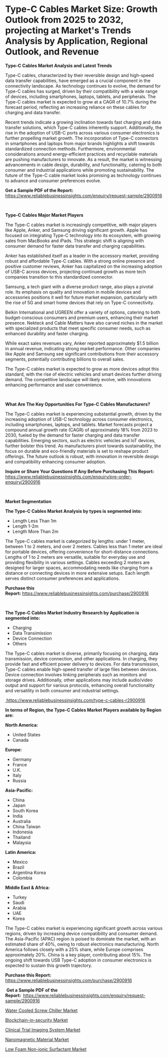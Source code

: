 <p><h1>Type-C Cables Market Size: Growth Outlook from 2025 to 2032, projecting at Market's Trends Analysis by Application, Regional Outlook, and Revenue</h1></p><p><strong>Type-C Cables Market Analysis and Latest Trends</strong></p>
<p><p>Type-C cables, characterized by their reversible design and high-speed data transfer capabilities, have emerged as a crucial component in the connectivity landscape. As technology continues to evolve, the demand for Type-C cables has surged, driven by their compatibility with a wide range of devices, including smartphones, laptops, tablets, and peripherals. The Type-C cables market is expected to grow at a CAGR of 10.7% during the forecast period, reflecting an increasing reliance on these cables for charging and data transfer.</p><p>Recent trends indicate a growing inclination towards fast charging and data transfer solutions, which Type-C cables inherently support. Additionally, the rise in the adoption of USB-C ports across various consumer electronics is further propelling market growth. The incorporation of Type-C connectors in smartphones and laptops from major brands highlights a shift towards standardized connection methods. Furthermore, environmental considerations around energy-efficient practices and recyclable materials are pushing manufacturers to innovate. As a result, the market is witnessing advancements in cable design, durability, and functionality, catering to both consumer and industrial applications while promoting sustainability. The future of the Type-C cable market looks promising as technology continues to advance and consumer preferences evolve.</p></p>
<p><strong>Get a Sample PDF of the Report:&nbsp;</strong> <a href="https://www.reliablebusinessinsights.com/enquiry/request-sample/2900916?utm_campaign=101&utm_medium=2&utm_source=Github&utm_content=ia&utm_term=16032025&utm_id=type-c-cables">https://www.reliablebusinessinsights.com/enquiry/request-sample/2900916</a></p>
<p>&nbsp;</p>
<p><strong>Type-C Cables Major Market Players</strong></p>
<p><p>The Type-C cables market is increasingly competitive, with major players like Apple, Anker, and Samsung driving significant growth. Apple has focused on integrating Type-C technology into its ecosystem, with growing sales from MacBooks and iPads. This strategic shift is aligning with consumer demand for faster data transfer and charging capabilities.</p><p>Anker has established itself as a leader in the accessory market, providing robust and affordable Type-C cables. With a strong online presence and positive customer reviews, Anker has capitalized on the increasing adoption of USB-C across devices, projecting continued growth as more tech companies transition to this standardized connector.</p><p>Samsung, a tech giant with a diverse product range, also plays a pivotal role. Its emphasis on quality and innovation in mobile devices and accessories positions it well for future market expansion, particularly with the rise of 5G and smart home devices that rely on Type-C connectivity.</p><p>Belkin International and UGREEN offer a variety of options, catering to both budget-conscious consumers and premium users, enhancing their market presence. Nekteck and Cable Matters have also carved niches in the market with specialized products that meet specific consumer needs, such as enhanced durability and faster charging.</p><p>While exact sales revenues vary, Anker reported approximately $1.5 billion in annual revenue, indicating strong market performance. Other companies like Apple and Samsung see significant contributions from their accessory segments, potentially contributing billions to overall sales.</p><p>The Type-C cables market is expected to grow as more devices adopt this standard, with the rise of electric vehicles and smart devices further driving demand. The competitive landscape will likely evolve, with innovations enhancing performance and user convenience.</p></p>
<p>&nbsp;</p>
<p><strong>What Are The Key Opportunities For Type-C Cables Manufacturers?</strong></p>
<p><p>The Type-C cables market is experiencing substantial growth, driven by the increasing adoption of USB-C technology across consumer electronics, including smartphones, laptops, and tablets. Market forecasts project a compound annual growth rate (CAGR) of approximately 18% from 2023 to 2030, fueled by the demand for faster charging and data transfer capabilities. Emerging sectors, such as electric vehicles and IoT devices, further bolster this trend. As manufacturers pivot towards sustainability, the focus on durable and eco-friendly materials is set to reshape product offerings. The future outlook is robust, with innovation in reversible design and compatibility enhancing consumer adoption.</p></p>
<p><strong>Inquire or Share Your Questions If Any Before Purchasing This Report:</strong> <a href="https://www.reliablebusinessinsights.com/enquiry/pre-order-enquiry/2900916?utm_campaign=101&utm_medium=2&utm_source=Github&utm_content=ia&utm_term=16032025&utm_id=type-c-cables">https://www.reliablebusinessinsights.com/enquiry/pre-order-enquiry/2900916</a></p>
<p>&nbsp;</p>
<p><strong>Market Segmentation</strong></p>
<p><strong>The Type-C Cables Market Analysis by types is segmented into:</strong></p>
<p><ul><li>Length Less Than 1m</li><li>Length 1-2m</li><li>Length More Than 2m</li></ul></p>
<p><p>The Type-C cables market is categorized by lengths: under 1 meter, between 1 to 2 meters, and over 2 meters. Cables less than 1 meter are ideal for portable devices, offering convenience for short-distance connections. Lengths of 1 to 2 meters are versatile, suitable for everyday use and providing flexibility in various settings. Cables exceeding 2 meters are designed for larger spaces, accommodating needs like charging from a distance or connecting devices in more extensive setups. Each length serves distinct consumer preferences and applications.</p></p>
<p><strong>Purchase this Report:&nbsp;</strong><a href="https://www.reliablebusinessinsights.com/purchase/2900916?utm_campaign=101&utm_medium=2&utm_source=Github&utm_content=ia&utm_term=16032025&utm_id=type-c-cables">https://www.reliablebusinessinsights.com/purchase/2900916</a></p>
<p>&nbsp;</p>
<p><strong>The Type-C Cables Market Industry Research by Application is segmented into:</strong></p>
<p><ul><li>Charging</li><li>Data Transimission</li><li>Device Connection</li><li>Others</li></ul></p>
<p><p>The Type-C cables market is diverse, primarily focusing on charging, data transmission, device connection, and other applications. In charging, they provide fast and efficient power delivery to devices. For data transmission, Type-C cables enable high-speed transfer of large files between devices. Device connection involves linking peripherals such as monitors and storage drives. Additionally, other applications may include audio/video output and support for various protocols, enhancing overall functionality and versatility in both consumer and industrial settings.</p></p>
<p><a href="https://www.reliablebusinessinsights.com/type-c-cables-r2900916?utm_campaign=101&utm_medium=2&utm_source=Github&utm_content=ia&utm_term=16032025&utm_id=type-c-cables">&nbsp;https://www.reliablebusinessinsights.com/type-c-cables-r2900916</a></p>
<p><strong>In terms of Region, the Type-C Cables Market Players available by Region are:</strong></p>
<p>
    <p> <strong> North America: </strong>
        <ul>
            <li>United States</li>
            <li>Canada</li>
        </ul>
        </p> 
    <p> <strong> Europe: </strong>
        <ul>
            <li>Germany</li>
            <li>France</li>
            <li>U.K.</li>
            <li>Italy</li>
            <li>Russia</li>
        </ul>
        </p> 
    <p> <strong> Asia-Pacific: </strong>
        <ul>
            <li>China</li>
            <li>Japan</li>
            <li>South Korea</li>
            <li>India</li>
            <li>Australia</li>
            <li>China Taiwan</li>
            <li>Indonesia</li>
            <li>Thailand</li>
            <li>Malaysia</li>
        </ul>
        </p> 
    <p> <strong> Latin America: </strong>
        <ul>
            <li>Mexico</li>
            <li>Brazil</li>
            <li>Argentina Korea</li>
            <li>Colombia</li>
        </ul>
        </p> 
    <p> <strong> Middle East & Africa: </strong>
        <ul>
            <li>Turkey</li>
            <li>Saudi</li>
            <li>Arabia</li>
            <li>UAE</li>
            <li>Korea</li>
        </ul>
    </p>
    </p>
<p><p>The Type-C cables market is experiencing significant growth across various regions, driven by increasing device compatibility and consumer demand. The Asia-Pacific (APAC) region is poised to dominate the market, with an estimated share of 40%, owing to robust electronics manufacturing. North America follows closely with a 25% share, while Europe comprises approximately 20%. China is a key player, contributing about 15%. The ongoing shift towards USB Type-C adoption in consumer electronics is expected to sustain this growth trajectory.</p></p>
<p><strong>Purchase this Report: </strong><a href="https://www.reliablebusinessinsights.com/purchase/2900916?utm_campaign=101&utm_medium=2&utm_source=Github&utm_content=ia&utm_term=16032025&utm_id=type-c-cables">https://www.reliablebusinessinsights.com/purchase/2900916</a></p>
<p>&nbsp;<strong>Get a Sample PDF of the Report:&nbsp;&nbsp;</strong><a href="https://www.reliablebusinessinsights.com/enquiry/request-sample/2900916?utm_campaign=101&utm_medium=2&utm_source=Github&utm_content=ia&utm_term=16032025&utm_id=type-c-cables">https://www.reliablebusinessinsights.com/enquiry/request-sample/2900916</a></p>
<p><strong></strong></p>
<p><p><a href="https://github.com/messonmengen75/Market-Research-Report-List-1/blob/main/water-cooled-screw-chiller-market.md?utm_campaign=101&utm_medium=2&utm_source=Github&utm_content=ia&utm_term=16032025&utm_id=type-c-cables">Water Cooled Screw Chiller Market</a></p><p><a href="https://github.com/kaforarvero/Market-Research-Report-List-1/blob/main/blockchain-in-security-market.md?utm_campaign=101&utm_medium=2&utm_source=Github&utm_content=ia&utm_term=16032025&utm_id=type-c-cables">Blockchain-in-security Market</a></p><p><a href="https://github.com/zymerivarrik6/Market-Research-Report-List-1/blob/main/clinical-trial-imaging-system-market.md?utm_campaign=101&utm_medium=2&utm_source=Github&utm_content=ia&utm_term=16032025&utm_id=type-c-cables">Clinical Trial Imaging System Market</a></p><p><a href="https://github.com/djihencygnel74/Market-Research-Report-List-1/blob/main/nanomagnetic-material-market.md?utm_campaign=101&utm_medium=2&utm_source=Github&utm_content=ia&utm_term=16032025&utm_id=type-c-cables">Nanomagnetic Material Market</a></p><p><a href="https://github.com/saimntamiki/Market-Research-Report-List-1/blob/main/low-foam-non-ionic-surfactant-market.md?utm_campaign=101&utm_medium=2&utm_source=Github&utm_content=ia&utm_term=16032025&utm_id=type-c-cables">Low Foam Non-ionic Surfactant Market</a></p></p>